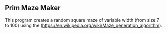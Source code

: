 ## Prim Maze Maker

This program creates a random square maze of variable width (from size 7 to 100) using the <Randomized Prim Algorithm>(https://en.wikipedia.org/wiki/Maze_generation_algorithm).
